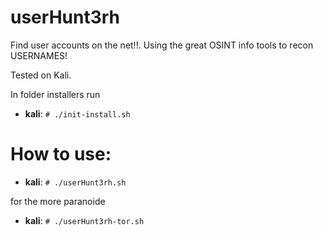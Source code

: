 
userHunt3rh
===========

Find user accounts on the net!!. Using the great OSINT info tools to recon USERNAMES!

Tested on Kali.

In folder installers run 

* **kali**: ```# ./init-install.sh   ```

# How to use:

* **kali**: ```# ./userHunt3rh.sh   ```

for the more paranoide 

* **kali**: ```# ./userHunt3rh-tor.sh   ```
